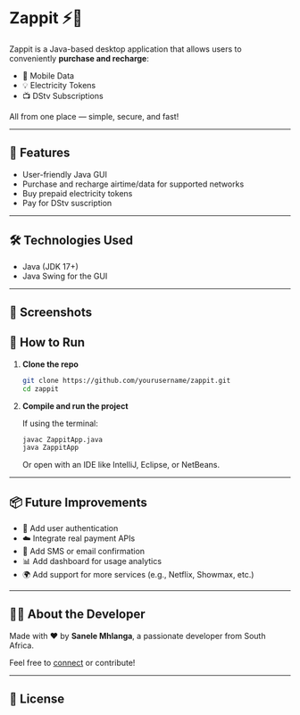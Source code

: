 # Zappit ⚡📱

Zappit is a Java-based desktop application that allows users to conveniently **purchase and recharge**:

- 💾 Mobile Data  
- 💡 Electricity Tokens  
- 📺 DStv Subscriptions  

All from one place — simple, secure, and fast!

---

## 🚀 Features

- User-friendly Java GUI  
- Purchase and recharge airtime/data for supported networks  
- Buy prepaid electricity tokens  
- Pay for DStv suscription  
 

---

## 🛠 Technologies Used

- Java (JDK 17+)  
- Java Swing for the GUI  


---

## 📸 Screenshots


## 🧪 How to Run

1. **Clone the repo**

   ```bash
   git clone https://github.com/yourusername/zappit.git
   cd zappit
   ```

2. **Compile and run the project**

   If using the terminal:

   ```bash
   javac ZappitApp.java
   java ZappitApp
   ```

   Or open with an IDE like IntelliJ, Eclipse, or NetBeans.

---

## 📦 Future Improvements

- 🔐 Add user authentication  
- ☁️ Integrate real payment APIs  
- 💬 Add SMS or email confirmation  
- 📊 Add dashboard for usage analytics  
- 🌍 Add support for more services (e.g., Netflix, Showmax, etc.)  

---

## 🙋‍♂️ About the Developer

Made with ❤️ by **Sanele Mhlanga**, a passionate developer from South Africa.  

Feel free to [connect](https://github.com/sanele02) or contribute!

---

## 📄 License
